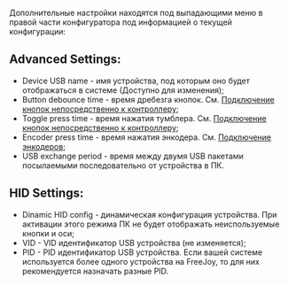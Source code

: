 Дополнительные настройки находятся под выпадающими меню в правой части конфигуратора под информацией о текущей конфигурации:
## Advanced Settings:
* Device USB name - имя устройства, под которым оно будет отображаться в системе (Доступно для изменения);
* Button debounce time - время дребезга кнопок. См. [Подключение кнопок непосредственно к контроллеру](https://github.com/FreeJoy-Team/FreeJoyConfigurator/wiki/Подключение-кнопок-непосредственно-к-контроллеру);
* Toggle press time - время нажатия тумблера. См. [Подключение кнопок непосредственно к контроллеру](https://github.com/FreeJoy-Team/FreeJoyConfigurator/wiki/Подключение-кнопок-непосредственно-к-контроллеру);
* Encoder press time - время нажатия энкодера. См. [Подключение энкодеров](https://github.com/FreeJoy-Team/FreeJoyConfigurator/wiki/Подключение-энкодеров);
* USB exchange period - время между двумя USB пакетами посылаемыми последовательно от устройства в ПК.
## HID Settings:
* Dinamic HID config - динамическая конфигурация устройства. При активации этого режима ПК не будет отображать неиспользуемые кнопки и оси;
* VID - VID идентификатор USB устройства (не изменяется);
* PID - PID идентификатор USB устройства. Если вашей системе используется более одного устройства на FreeJoy, то для них рекомендуется назначать разные PID.